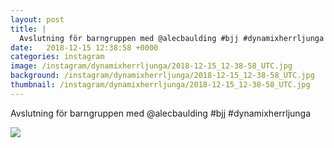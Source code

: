 ```yaml
---
layout: post
title: |
  Avslutning för barngruppen med @alecbaulding #bjj #dynamixherrljunga
date:   2018-12-15 12:38:58 +0000
categories: instagram
image: /instagram/dynamixherrljunga/2018-12-15_12-38-58_UTC.jpg
background: /instagram/dynamixherrljunga/2018-12-15_12-38-58_UTC.jpg
thumbnail: /instagram/dynamixherrljunga/2018-12-15_12-38-58_UTC.jpg
---
```

Avslutning för barngruppen med @alecbaulding #bjj #dynamixherrljunga



<img src='/www-dynamix-herrljunga/instagram/dynamixherrljunga/2018-12-15_12-38-58_UTC.jpg' class='img-fluid' />
